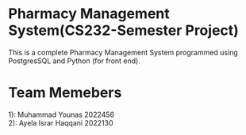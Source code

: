# Pharmacy Management System(CS232-Semester Project)

This is a complete Pharmacy Management System programmed using PostgresSQL and Python (for front end).

# Team Memebers
1): Muhammad Younas 2022456  <br>
2): Ayela Israr Haqqani 2022130
